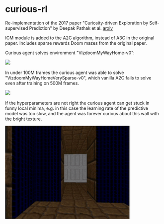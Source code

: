# curious-rl

Re-implementation of the 2017 paper "Curiosity-driven Exploration by Self-supervised Prediction" by Deepak Pathak et al.
[arxiv](https://arxiv.org/pdf/1705.05363.pdf)

ICM module is added to the A2C algorithm, instead of A3C in the original paper. Includes sparse rewards Doom mazes from
the original paper.

Curious agent solves environment "VizdoomMyWayHome-v0":

<img src="https://github.com/alex-petrenko/curious-rl/blob/master/files/gifs/doom_maze.gif?raw=true" width="400" >
<br />

In under 100M frames the curious agent was able to solve "VizdoomMyWayHomeVerySparse-v0", which vanilla A2C
fails to solve even after training on 500M frames.

<img src="https://github.com/alex-petrenko/curious-rl/blob/master/files/gifs/doom_very_sparse.gif?raw=true" width="400" >

<br />

If the hyperparameters are not right the curious agent can get stuck in funny local minima, e.g. in this case the
learning rate of the predictive model was too slow, and the agent was forever curious about this wall with the
bright texture. 

<img src="https://github.com/alex-petrenko/curious-rl/blob/master/files/gifs/doom_failure.gif?raw=true" width="400" >
